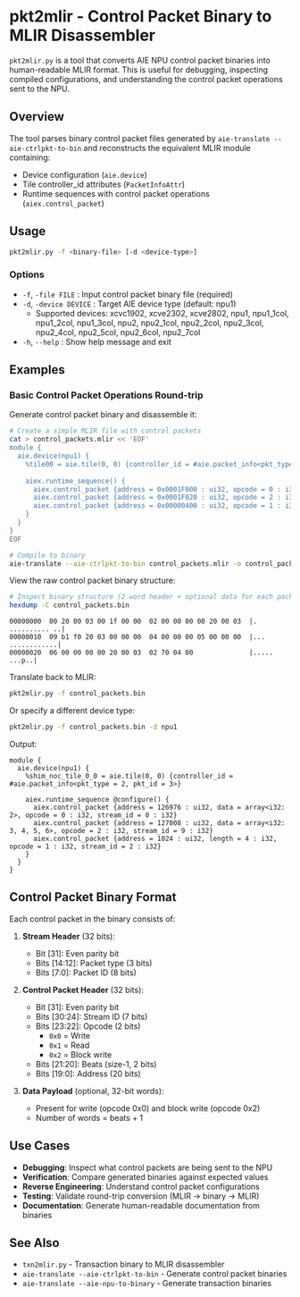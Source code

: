 # pkt2mlir - Control Packet Binary to MLIR Disassembler

`pkt2mlir.py` is a tool that converts AIE NPU control packet binaries into human-readable MLIR format. This is useful for debugging, inspecting compiled configurations, and understanding the control packet operations sent to the NPU.

## Overview

The tool parses binary control packet files generated by `aie-translate --aie-ctrlpkt-to-bin` and reconstructs the equivalent MLIR module containing:
- Device configuration (`aie.device`)
- Tile controller_id attributes (`PacketInfoAttr`)
- Runtime sequences with control packet operations (`aiex.control_packet`)

## Usage

```bash
pkt2mlir.py -f <binary-file> [-d <device-type>]
```

### Options

- `-f`, `-file FILE` : Input control packet binary file (required)
- `-d`, `-device DEVICE` : Target AIE device type (default: npu1)
  - Supported devices: xcvc1902, xcve2302, xcve2802, npu1, npu1_1col, npu1_2col, npu1_3col, npu2, npu2_1col, npu2_2col, npu2_3col, npu2_4col, npu2_5col, npu2_6col, npu2_7col
- `-h`, `--help` : Show help message and exit

## Examples

### Basic Control Packet Operations Round-trip

Generate control packet binary and disassemble it:

```bash
# Create a simple MLIR file with control packets
cat > control_packets.mlir << 'EOF'
module {
  aie.device(npu1) {
    %tile00 = aie.tile(0, 0) {controller_id = #aie.packet_info<pkt_type = 2, pkt_id = 3>}
    
    aiex.runtime_sequence() {
      aiex.control_packet {address = 0x0001F000 : ui32, opcode = 0 : i32, stream_id = 0 : i32, data = array<i32: 2>}
      aiex.control_packet {address = 0x0001F020 : ui32, opcode = 2 : i32, stream_id = 9 : i32, data = array<i32: 3, 4, 5, 6>}
      aiex.control_packet {address = 0x00000400 : ui32, opcode = 1 : i32, stream_id = 2 : i32, length = 4 : i32}
    }
  }
}
EOF

# Compile to binary
aie-translate --aie-ctrlpkt-to-bin control_packets.mlir -o control_packets.bin
```

View the raw control packet binary structure:

```bash
# Inspect binary structure (2 word header + optional data for each packet)
hexdump -C control_packets.bin
```

```
00000000  00 20 00 03 00 1f 00 00  02 00 00 00 00 20 00 03  |. .......... ..|
00000010  09 b1 f0 20 03 00 00 00  04 00 00 00 05 00 00 00  |... ............|
00000020  06 00 00 00 00 20 00 03  02 70 04 00              |..... ...p..|
```

Translate back to MLIR:

```bash
pkt2mlir.py -f control_packets.bin
```

Or specify a different device type:

```bash
pkt2mlir.py -f control_packets.bin -d npu1
```

Output:

```mlir
module {
  aie.device(npu1) {
    %shim_noc_tile_0_0 = aie.tile(0, 0) {controller_id = #aie.packet_info<pkt_type = 2, pkt_id = 3>}
    
    aiex.runtime_sequence @configure() {
      aiex.control_packet {address = 126976 : ui32, data = array<i32: 2>, opcode = 0 : i32, stream_id = 0 : i32}
      aiex.control_packet {address = 127008 : ui32, data = array<i32: 3, 4, 5, 6>, opcode = 2 : i32, stream_id = 9 : i32}
      aiex.control_packet {address = 1024 : ui32, length = 4 : i32, opcode = 1 : i32, stream_id = 2 : i32}
    }
  }
}
```

## Control Packet Binary Format

Each control packet in the binary consists of:

1. **Stream Header** (32 bits):
   - Bit [31]: Even parity bit
   - Bits [14:12]: Packet type (3 bits)
   - Bits [7:0]: Packet ID (8 bits)

2. **Control Packet Header** (32 bits):
   - Bit [31]: Even parity bit
   - Bits [30:24]: Stream ID (7 bits)
   - Bits [23:22]: Opcode (2 bits)
     - `0x0` = Write
     - `0x1` = Read
     - `0x2` = Block write
   - Bits [21:20]: Beats (size-1, 2 bits)
   - Bits [19:0]: Address (20 bits)

3. **Data Payload** (optional, 32-bit words):
   - Present for write (opcode 0x0) and block write (opcode 0x2)
   - Number of words = beats + 1

## Use Cases

- **Debugging**: Inspect what control packets are being sent to the NPU
- **Verification**: Compare generated binaries against expected values
- **Reverse Engineering**: Understand control packet configurations
- **Testing**: Validate round-trip conversion (MLIR → binary → MLIR)
- **Documentation**: Generate human-readable documentation from binaries

## See Also

- `txn2mlir.py` - Transaction binary to MLIR disassembler
- `aie-translate --aie-ctrlpkt-to-bin` - Generate control packet binaries
- `aie-translate --aie-npu-to-binary` - Generate transaction binaries
